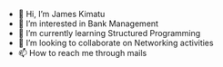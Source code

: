 - 👋 Hi, I’m James Kimatu
- 👀 I’m interested in Bank Management
- 🌱 I’m currently learning Structured Programming
- 💞️ I’m looking to collaborate on Networking activities
- 📫 How to reach me through mails

<!---
Jameskimatu/Jameskimatu is a ✨ special ✨ repository because its `README.md` (this file) appears on your GitHub profile.
You can click the Preview link to take a look at your changes.
--->
